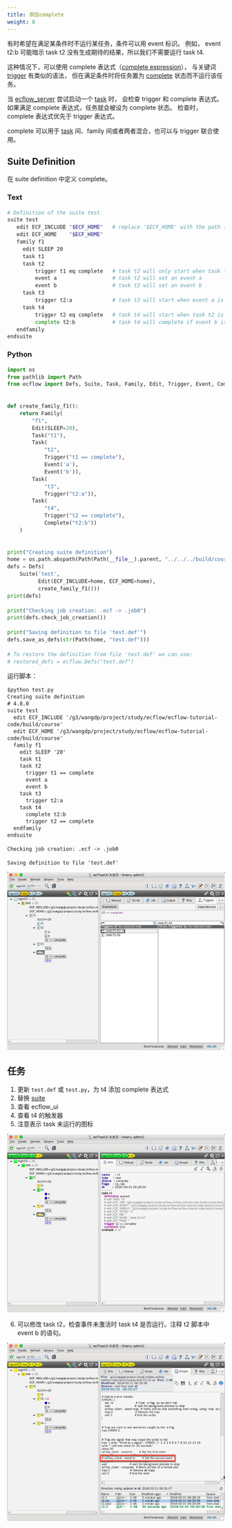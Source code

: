 ```yaml
---
title: 添加complete
weight: 8
---
```


有时希望在满足某条件时不运行某任务，条件可以用 event 标识。
例如， event t2:b 可能暗示 task t2 没有生成期待的结果，所以我们不需要运行 task t4.

这种情况下，可以使用 complete 表达式（[complete expression](https://software.ecmwf.int/wiki/display/ECFLOW/Glossary#term-complete-expression)），
与关键词 [trigger](https://software.ecmwf.int/wiki/display/ECFLOW/Glossary#term-trigger) 有类似的语法，
但在满足条件时将任务置为 [complete](https://software.ecmwf.int/wiki/display/ECFLOW/Glossary#term-complete) 状态而不运行该任务。

当 [ecflow_server](https://software.ecmwf.int/wiki/display/ECFLOW/Glossary#term-ecflow-server) 尝试启动一个 [task](https://software.ecmwf.int/wiki/display/ECFLOW/Glossary#term-task) 时，
会检查 trigger 和 complete 表达式。如果满足 complete 表达式，任务就会被设为 complete 状态。
检查时，complete 表达式优先于 trigger 表达式。

complete 可以用于 [task](https://software.ecmwf.int/wiki/display/ECFLOW/Glossary#term-task) 间、family 间或者两者混合，也可以与 trigger 联合使用。

## Suite Definition

在 suite definition 中定义 complete。

### Text

```bash
# Definition of the suite test.
suite test
   edit ECF_INCLUDE "$ECF_HOME"   # replace '$ECF_HOME' with the path to your ECF_HOME directory
   edit ECF_HOME    "$ECF_HOME"
   family f1
     edit SLEEP 20
     task t1
     task t2
         trigger t1 eq complete   # task t2 will only start when task t1 is complete
         event a                  # task t2 will set an event a
         event b                  # task t2 will set an event b
     task t3
         trigger t2:a             # task t3 will start when event a is set in task t2
     task t4
         trigger t2 eq complete   # task t4 will start when task t2 is complete
         complete t2:b            # task t4 will complete if event b is set in task t2
   endfamily
endsuite
```

### Python

```py
import os
from pathlib import Path
from ecflow import Defs, Suite, Task, Family, Edit, Trigger, Event, Complete


def create_family_f1():
    return Family(
        "f1",
        Edit(SLEEP=20),
        Task("t1"),
        Task(
            "t2",
            Trigger("t1 == complete"),
            Event('a'),
            Event('b')),
        Task(
            "t3",
            Trigger("t2:a")),
        Task(
            "t4",
            Trigger("t2 == complete"),
            Complete("t2:b"))
    )


print("Creating suite definition")
home = os.path.abspath(Path(Path(__file__).parent, "../../../build/course"))
defs = Defs(
    Suite('test',
          Edit(ECF_INCLUDE=home, ECF_HOME=home),
          create_family_f1()))
print(defs)

print("Checking job creation: .ecf -> .job0")
print(defs.check_job_creation())

print("Saving definition to file 'test.def'")
defs.save_as_defs(str(Path(home, "test.def")))

# To restore the definition from file 'test.def' we can use:
# restored_defs = ecflow.Defs("test.def")

```

运行脚本：

```
$python test.py
Creating suite definition
# 4.8.0
suite test
  edit ECF_INCLUDE '/g3/wangdp/project/study/ecflow/ecflow-tutorial-code/build/course'
  edit ECF_HOME '/g3/wangdp/project/study/ecflow/ecflow-tutorial-code/build/course'
  family f1
    edit SLEEP '20'
    task t1
    task t2
      trigger t1 == complete
      event a
      event b
    task t3
      trigger t2:a
    task t4
      complete t2:b
      trigger t2 == complete
  endfamily
endsuite

Checking job creation: .ecf -> .job0

Saving definition to file 'test.def'
```

![](asset/add_complete.png)

## 任务


1. 更新 `test.def` 或 `test.py`，为 t4 添加 complete 表达式
2. 替换 [suite](https://software.ecmwf.int/wiki/display/ECFLOW/Glossary#term-suite)
3. 查看 ecflow_ui
4. 查看 t4 的触发器
5. 注意表示 task 未运行的图标

![](asset/add_complete_t4.png)

6. 可以修改 task t2，检查事件未激活时 task t4 是否运行。注释 t2 脚本中 event b 的语句。

![](asset/add_complete_t4_run.png)
